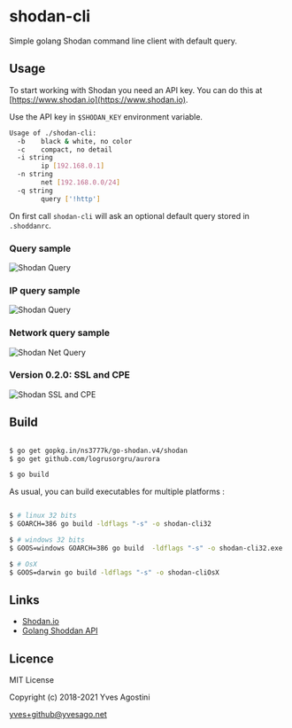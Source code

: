 # shodan-cli


Simple golang Shodan command line client with default query.


## Usage

To start working with Shodan you need an API key. You can do this at [https://www.shodan.io](https://www.shodan.io).

Use the API key in `$SHODAN_KEY` environment variable.


```bash
Usage of ./shodan-cli:
  -b	black & white, no color
  -c	compact, no detail
  -i string
    	ip [192.168.0.1]
  -n string
    	net [192.168.0.0/24]
  -q string
    	query ['!http']
```

On first call `shodan-cli` will ask an optional default query stored in `.shoddanrc`.


### Query sample
![Shodan Query](img/ShodanQuery.png)


### IP query sample
![Shodan Query](img/ShodanWinQuery.png)


### Network query sample
![Shodan Net Query](img/ShodanNetQuery.png)


### Version 0.2.0: SSL and CPE
![Shodan SSL and CPE](img/ShodanCli-v0.2.0.png)


## Build

```bash

$ go get gopkg.in/ns3777k/go-shodan.v4/shodan
$ go get github.com/logrusorgru/aurora

$ go build

```

As usual, you can build executables for multiple platforms :
```bash

$ # linux 32 bits
$ GOARCH=386 go build -ldflags "-s" -o shodan-cli32

$ # windows 32 bits
$ GOOS=windows GOARCH=386 go build  -ldflags "-s" -o shodan-cli32.exe

$ # OsX
$ GOOS=darwin go build -ldflags "-s" -o shodan-cliOsX

```


## Links
* [Shodan.io](http://shodan.io)
* [Golang Shoddan API](http://github.com/ns3777k/go-shodan)


## Licence

MIT License

Copyright (c) 2018-2021 Yves Agostini

<yves+github@yvesago.net>
